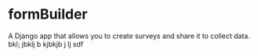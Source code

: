 # formBuilder
A Django app that allows you to create surveys and share it to collect data. 
bkl;
jbklj b
kjbkjb
j lj
sdf
